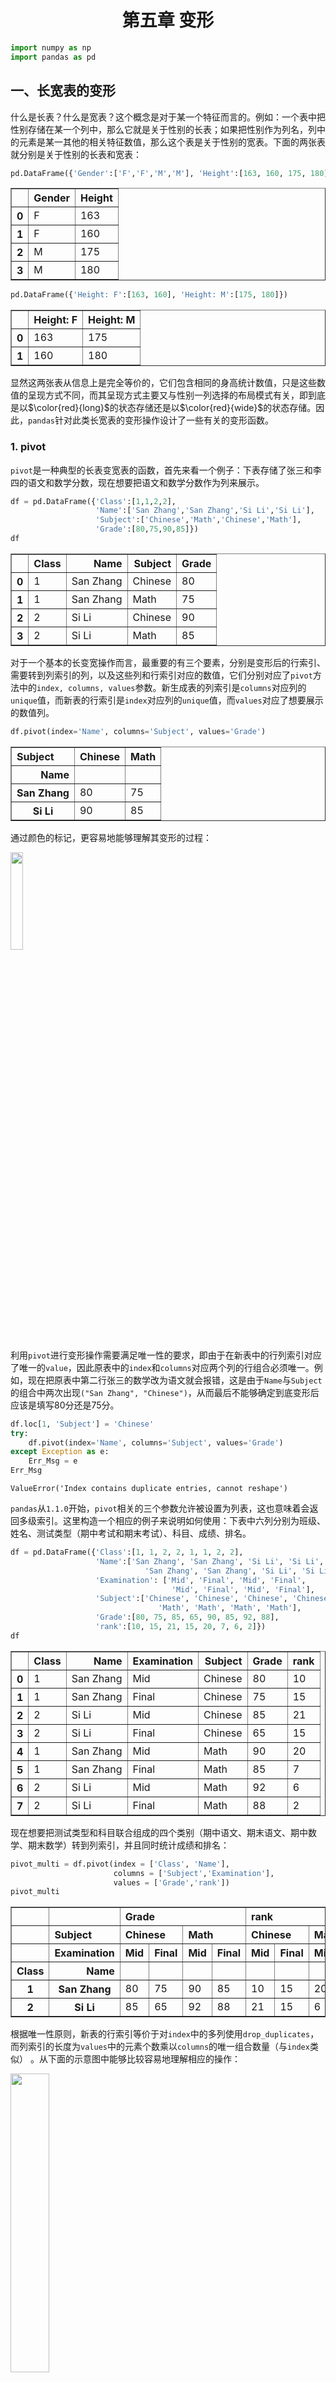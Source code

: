 <center><h1>第五章 变形</h1></center>


```python
import numpy as np
import pandas as pd
```

## 一、长宽表的变形

什么是长表？什么是宽表？这个概念是对于某一个特征而言的。例如：一个表中把性别存储在某一个列中，那么它就是关于性别的长表；如果把性别作为列名，列中的元素是某一其他的相关特征数值，那么这个表是关于性别的宽表。下面的两张表就分别是关于性别的长表和宽表：


```python
pd.DataFrame({'Gender':['F','F','M','M'], 'Height':[163, 160, 175, 180]})
```




<div>
<style scoped>
    .dataframe tbody tr th:only-of-type {
        vertical-align: middle;
    }

    .dataframe tbody tr th {
        vertical-align: top;
    }

    .dataframe thead th {
        text-align: right;
    }
</style>
<table border="1" class="dataframe">
  <thead>
    <tr style="text-align: right;">
      <th></th>
      <th>Gender</th>
      <th>Height</th>
    </tr>
  </thead>
  <tbody>
    <tr>
      <th>0</th>
      <td>F</td>
      <td>163</td>
    </tr>
    <tr>
      <th>1</th>
      <td>F</td>
      <td>160</td>
    </tr>
    <tr>
      <th>2</th>
      <td>M</td>
      <td>175</td>
    </tr>
    <tr>
      <th>3</th>
      <td>M</td>
      <td>180</td>
    </tr>
  </tbody>
</table>
</div>




```python
pd.DataFrame({'Height: F':[163, 160], 'Height: M':[175, 180]})
```




<div>
<style scoped>
    .dataframe tbody tr th:only-of-type {
        vertical-align: middle;
    }

    .dataframe tbody tr th {
        vertical-align: top;
    }

    .dataframe thead th {
        text-align: right;
    }
</style>
<table border="1" class="dataframe">
  <thead>
    <tr style="text-align: right;">
      <th></th>
      <th>Height: F</th>
      <th>Height: M</th>
    </tr>
  </thead>
  <tbody>
    <tr>
      <th>0</th>
      <td>163</td>
      <td>175</td>
    </tr>
    <tr>
      <th>1</th>
      <td>160</td>
      <td>180</td>
    </tr>
  </tbody>
</table>
</div>



显然这两张表从信息上是完全等价的，它们包含相同的身高统计数值，只是这些数值的呈现方式不同，而其呈现方式主要又与性别一列选择的布局模式有关，即到底是以$\color{red}{long}$的状态存储还是以$\color{red}{wide}$的状态存储。因此，`pandas`针对此类长宽表的变形操作设计了一些有关的变形函数。

### 1. pivot

`pivot`是一种典型的长表变宽表的函数，首先来看一个例子：下表存储了张三和李四的语文和数学分数，现在想要把语文和数学分数作为列来展示。


```python
df = pd.DataFrame({'Class':[1,1,2,2],
                   'Name':['San Zhang','San Zhang','Si Li','Si Li'],
                   'Subject':['Chinese','Math','Chinese','Math'],
                   'Grade':[80,75,90,85]})
df
```




<div>
<style scoped>
    .dataframe tbody tr th:only-of-type {
        vertical-align: middle;
    }

    .dataframe tbody tr th {
        vertical-align: top;
    }

    .dataframe thead th {
        text-align: right;
    }
</style>
<table border="1" class="dataframe">
  <thead>
    <tr style="text-align: right;">
      <th></th>
      <th>Class</th>
      <th>Name</th>
      <th>Subject</th>
      <th>Grade</th>
    </tr>
  </thead>
  <tbody>
    <tr>
      <th>0</th>
      <td>1</td>
      <td>San Zhang</td>
      <td>Chinese</td>
      <td>80</td>
    </tr>
    <tr>
      <th>1</th>
      <td>1</td>
      <td>San Zhang</td>
      <td>Math</td>
      <td>75</td>
    </tr>
    <tr>
      <th>2</th>
      <td>2</td>
      <td>Si Li</td>
      <td>Chinese</td>
      <td>90</td>
    </tr>
    <tr>
      <th>3</th>
      <td>2</td>
      <td>Si Li</td>
      <td>Math</td>
      <td>85</td>
    </tr>
  </tbody>
</table>
</div>



对于一个基本的长变宽操作而言，最重要的有三个要素，分别是变形后的行索引、需要转到列索引的列，以及这些列和行索引对应的数值，它们分别对应了`pivot`方法中的`index, columns, values`参数。新生成表的列索引是`columns`对应列的`unique`值，而新表的行索引是`index`对应列的`unique`值，而`values`对应了想要展示的数值列。


```python
df.pivot(index='Name', columns='Subject', values='Grade')
```




<div>
<style scoped>
    .dataframe tbody tr th:only-of-type {
        vertical-align: middle;
    }

    .dataframe tbody tr th {
        vertical-align: top;
    }

    .dataframe thead th {
        text-align: right;
    }
</style>
<table border="1" class="dataframe">
  <thead>
    <tr style="text-align: right;">
      <th>Subject</th>
      <th>Chinese</th>
      <th>Math</th>
    </tr>
    <tr>
      <th>Name</th>
      <th></th>
      <th></th>
    </tr>
  </thead>
  <tbody>
    <tr>
      <th>San Zhang</th>
      <td>80</td>
      <td>75</td>
    </tr>
    <tr>
      <th>Si Li</th>
      <td>90</td>
      <td>85</td>
    </tr>
  </tbody>
</table>
</div>



通过颜色的标记，更容易地能够理解其变形的过程：

<img src="../source/_static/ch5_pivot.png" width="20%">

利用`pivot`进行变形操作需要满足唯一性的要求，即由于在新表中的行列索引对应了唯一的`value`，因此原表中的`index`和`columns`对应两个列的行组合必须唯一。例如，现在把原表中第二行张三的数学改为语文就会报错，这是由于`Name`与`Subject`的组合中两次出现`("San Zhang", "Chinese")`，从而最后不能够确定到底变形后应该是填写80分还是75分。


```python
df.loc[1, 'Subject'] = 'Chinese'
try:
    df.pivot(index='Name', columns='Subject', values='Grade')
except Exception as e:
    Err_Msg = e
Err_Msg
```




    ValueError('Index contains duplicate entries, cannot reshape')



`pandas`从`1.1.0`开始，`pivot`相关的三个参数允许被设置为列表，这也意味着会返回多级索引。这里构造一个相应的例子来说明如何使用：下表中六列分别为班级、姓名、测试类型（期中考试和期末考试）、科目、成绩、排名。


```python
df = pd.DataFrame({'Class':[1, 1, 2, 2, 1, 1, 2, 2],
                   'Name':['San Zhang', 'San Zhang', 'Si Li', 'Si Li',
                              'San Zhang', 'San Zhang', 'Si Li', 'Si Li'],
                   'Examination': ['Mid', 'Final', 'Mid', 'Final',
                                    'Mid', 'Final', 'Mid', 'Final'],
                   'Subject':['Chinese', 'Chinese', 'Chinese', 'Chinese',
                                 'Math', 'Math', 'Math', 'Math'],
                   'Grade':[80, 75, 85, 65, 90, 85, 92, 88],
                   'rank':[10, 15, 21, 15, 20, 7, 6, 2]})
df
```




<div>
<style scoped>
    .dataframe tbody tr th:only-of-type {
        vertical-align: middle;
    }

    .dataframe tbody tr th {
        vertical-align: top;
    }

    .dataframe thead th {
        text-align: right;
    }
</style>
<table border="1" class="dataframe">
  <thead>
    <tr style="text-align: right;">
      <th></th>
      <th>Class</th>
      <th>Name</th>
      <th>Examination</th>
      <th>Subject</th>
      <th>Grade</th>
      <th>rank</th>
    </tr>
  </thead>
  <tbody>
    <tr>
      <th>0</th>
      <td>1</td>
      <td>San Zhang</td>
      <td>Mid</td>
      <td>Chinese</td>
      <td>80</td>
      <td>10</td>
    </tr>
    <tr>
      <th>1</th>
      <td>1</td>
      <td>San Zhang</td>
      <td>Final</td>
      <td>Chinese</td>
      <td>75</td>
      <td>15</td>
    </tr>
    <tr>
      <th>2</th>
      <td>2</td>
      <td>Si Li</td>
      <td>Mid</td>
      <td>Chinese</td>
      <td>85</td>
      <td>21</td>
    </tr>
    <tr>
      <th>3</th>
      <td>2</td>
      <td>Si Li</td>
      <td>Final</td>
      <td>Chinese</td>
      <td>65</td>
      <td>15</td>
    </tr>
    <tr>
      <th>4</th>
      <td>1</td>
      <td>San Zhang</td>
      <td>Mid</td>
      <td>Math</td>
      <td>90</td>
      <td>20</td>
    </tr>
    <tr>
      <th>5</th>
      <td>1</td>
      <td>San Zhang</td>
      <td>Final</td>
      <td>Math</td>
      <td>85</td>
      <td>7</td>
    </tr>
    <tr>
      <th>6</th>
      <td>2</td>
      <td>Si Li</td>
      <td>Mid</td>
      <td>Math</td>
      <td>92</td>
      <td>6</td>
    </tr>
    <tr>
      <th>7</th>
      <td>2</td>
      <td>Si Li</td>
      <td>Final</td>
      <td>Math</td>
      <td>88</td>
      <td>2</td>
    </tr>
  </tbody>
</table>
</div>



现在想要把测试类型和科目联合组成的四个类别（期中语文、期末语文、期中数学、期末数学）转到列索引，并且同时统计成绩和排名：


```python
pivot_multi = df.pivot(index = ['Class', 'Name'],
                       columns = ['Subject','Examination'],
                       values = ['Grade','rank'])
pivot_multi
```




<div>
<style scoped>
    .dataframe tbody tr th:only-of-type {
        vertical-align: middle;
    }

    .dataframe tbody tr th {
        vertical-align: top;
    }

    .dataframe thead tr th {
        text-align: left;
    }

    .dataframe thead tr:last-of-type th {
        text-align: right;
    }
</style>
<table border="1" class="dataframe">
  <thead>
    <tr>
      <th></th>
      <th></th>
      <th colspan="4" halign="left">Grade</th>
      <th colspan="4" halign="left">rank</th>
    </tr>
    <tr>
      <th></th>
      <th>Subject</th>
      <th colspan="2" halign="left">Chinese</th>
      <th colspan="2" halign="left">Math</th>
      <th colspan="2" halign="left">Chinese</th>
      <th colspan="2" halign="left">Math</th>
    </tr>
    <tr>
      <th></th>
      <th>Examination</th>
      <th>Mid</th>
      <th>Final</th>
      <th>Mid</th>
      <th>Final</th>
      <th>Mid</th>
      <th>Final</th>
      <th>Mid</th>
      <th>Final</th>
    </tr>
    <tr>
      <th>Class</th>
      <th>Name</th>
      <th></th>
      <th></th>
      <th></th>
      <th></th>
      <th></th>
      <th></th>
      <th></th>
      <th></th>
    </tr>
  </thead>
  <tbody>
    <tr>
      <th>1</th>
      <th>San Zhang</th>
      <td>80</td>
      <td>75</td>
      <td>90</td>
      <td>85</td>
      <td>10</td>
      <td>15</td>
      <td>20</td>
      <td>7</td>
    </tr>
    <tr>
      <th>2</th>
      <th>Si Li</th>
      <td>85</td>
      <td>65</td>
      <td>92</td>
      <td>88</td>
      <td>21</td>
      <td>15</td>
      <td>6</td>
      <td>2</td>
    </tr>
  </tbody>
</table>
</div>



根据唯一性原则，新表的行索引等价于对`index`中的多列使用`drop_duplicates`，而列索引的长度为`values`中的元素个数乘以`columns`的唯一组合数量（与`index`类似） 。从下面的示意图中能够比较容易地理解相应的操作：

<img src="../source/_static/ch5_mulpivot.png" width="35%">

### 2. pivot_table

`pivot`的使用依赖于唯一性条件，那如果不满足唯一性条件，那么必须通过聚合操作使得相同行列组合对应的多个值变为一个值。例如，张三和李四都参加了两次语文考试和数学考试，按照学院规定，最后的成绩是两次考试分数的平均值，此时就无法通过`pivot`函数来完成。


```python
df = pd.DataFrame({'Name':['San Zhang', 'San Zhang', 
                              'San Zhang', 'San Zhang',
                              'Si Li', 'Si Li', 'Si Li', 'Si Li'],
                   'Subject':['Chinese', 'Chinese', 'Math', 'Math',
                                 'Chinese', 'Chinese', 'Math', 'Math'],
                   'Grade':[80, 90, 100, 90, 70, 80, 85, 95]})
df
```




<div>
<style scoped>
    .dataframe tbody tr th:only-of-type {
        vertical-align: middle;
    }

    .dataframe tbody tr th {
        vertical-align: top;
    }

    .dataframe thead th {
        text-align: right;
    }
</style>
<table border="1" class="dataframe">
  <thead>
    <tr style="text-align: right;">
      <th></th>
      <th>Name</th>
      <th>Subject</th>
      <th>Grade</th>
    </tr>
  </thead>
  <tbody>
    <tr>
      <th>0</th>
      <td>San Zhang</td>
      <td>Chinese</td>
      <td>80</td>
    </tr>
    <tr>
      <th>1</th>
      <td>San Zhang</td>
      <td>Chinese</td>
      <td>90</td>
    </tr>
    <tr>
      <th>2</th>
      <td>San Zhang</td>
      <td>Math</td>
      <td>100</td>
    </tr>
    <tr>
      <th>3</th>
      <td>San Zhang</td>
      <td>Math</td>
      <td>90</td>
    </tr>
    <tr>
      <th>4</th>
      <td>Si Li</td>
      <td>Chinese</td>
      <td>70</td>
    </tr>
    <tr>
      <th>5</th>
      <td>Si Li</td>
      <td>Chinese</td>
      <td>80</td>
    </tr>
    <tr>
      <th>6</th>
      <td>Si Li</td>
      <td>Math</td>
      <td>85</td>
    </tr>
    <tr>
      <th>7</th>
      <td>Si Li</td>
      <td>Math</td>
      <td>95</td>
    </tr>
  </tbody>
</table>
</div>



`pandas`中提供了`pivot_table`来实现，其中的`aggfunc`参数就是使用的聚合函数。上述场景可以如下写出：


```python
df.pivot_table(index = 'Name',
               columns = 'Subject',
               values = 'Grade',
               aggfunc = 'mean')
```




<div>
<style scoped>
    .dataframe tbody tr th:only-of-type {
        vertical-align: middle;
    }

    .dataframe tbody tr th {
        vertical-align: top;
    }

    .dataframe thead th {
        text-align: right;
    }
</style>
<table border="1" class="dataframe">
  <thead>
    <tr style="text-align: right;">
      <th>Subject</th>
      <th>Chinese</th>
      <th>Math</th>
    </tr>
    <tr>
      <th>Name</th>
      <th></th>
      <th></th>
    </tr>
  </thead>
  <tbody>
    <tr>
      <th>San Zhang</th>
      <td>85</td>
      <td>95</td>
    </tr>
    <tr>
      <th>Si Li</th>
      <td>75</td>
      <td>90</td>
    </tr>
  </tbody>
</table>
</div>



这里传入`aggfunc`包含了上一章中介绍的所有合法聚合字符串，此外还可以传入以序列为输入标量为输出的聚合函数来实现自定义操作，上述功能可以等价写出：


```python
df.pivot_table(index = 'Name',
               columns = 'Subject',
               values = 'Grade',
               aggfunc = lambda x:x.mean())
```




<div>
<style scoped>
    .dataframe tbody tr th:only-of-type {
        vertical-align: middle;
    }

    .dataframe tbody tr th {
        vertical-align: top;
    }

    .dataframe thead th {
        text-align: right;
    }
</style>
<table border="1" class="dataframe">
  <thead>
    <tr style="text-align: right;">
      <th>Subject</th>
      <th>Chinese</th>
      <th>Math</th>
    </tr>
    <tr>
      <th>Name</th>
      <th></th>
      <th></th>
    </tr>
  </thead>
  <tbody>
    <tr>
      <th>San Zhang</th>
      <td>85</td>
      <td>95</td>
    </tr>
    <tr>
      <th>Si Li</th>
      <td>75</td>
      <td>90</td>
    </tr>
  </tbody>
</table>
</div>



此外，`pivot_table`具有边际汇总的功能，可以通过设置`margins=True`来实现，其中边际的聚合方式与`aggfunc`中给出的聚合方法一致。下面就分别统计了语文均分和数学均分、张三均分和李四均分，以及总体所有分数的均分：


```python
df.pivot_table(index = 'Name',
               columns = 'Subject',
               values = 'Grade',
               aggfunc='mean',
               margins=True)
```




<div>
<style scoped>
    .dataframe tbody tr th:only-of-type {
        vertical-align: middle;
    }

    .dataframe tbody tr th {
        vertical-align: top;
    }

    .dataframe thead th {
        text-align: right;
    }
</style>
<table border="1" class="dataframe">
  <thead>
    <tr style="text-align: right;">
      <th>Subject</th>
      <th>Chinese</th>
      <th>Math</th>
      <th>All</th>
    </tr>
    <tr>
      <th>Name</th>
      <th></th>
      <th></th>
      <th></th>
    </tr>
  </thead>
  <tbody>
    <tr>
      <th>San Zhang</th>
      <td>85</td>
      <td>95.0</td>
      <td>90.00</td>
    </tr>
    <tr>
      <th>Si Li</th>
      <td>75</td>
      <td>90.0</td>
      <td>82.50</td>
    </tr>
    <tr>
      <th>All</th>
      <td>80</td>
      <td>92.5</td>
      <td>86.25</td>
    </tr>
  </tbody>
</table>
</div>



#### 【练一练】
在上面的边际汇总例子中，行或列的汇总为新表中行元素或者列元素的平均值，而总体的汇总为新表中四个元素的平均值。这种关系一定成立吗？若不成立，请给出一个例子来说明。
#### 【END】
### 3. melt

长宽表只是数据呈现方式的差异，但其包含的信息量是等价的，前面提到了利用`pivot`把长表转为宽表，那么就可以通过相应的逆操作把宽表转为长表，`melt`函数就起到了这样的作用。在下面的例子中，`Subject`以列索引的形式存储，现在想要将其压缩到一个列中。


```python
df = pd.DataFrame({'Class':[1,2],
                   'Name':['San Zhang', 'Si Li'],
                   'Chinese':[80, 90],
                   'Math':[80, 75]})
df
```




<div>
<style scoped>
    .dataframe tbody tr th:only-of-type {
        vertical-align: middle;
    }

    .dataframe tbody tr th {
        vertical-align: top;
    }

    .dataframe thead th {
        text-align: right;
    }
</style>
<table border="1" class="dataframe">
  <thead>
    <tr style="text-align: right;">
      <th></th>
      <th>Class</th>
      <th>Name</th>
      <th>Chinese</th>
      <th>Math</th>
    </tr>
  </thead>
  <tbody>
    <tr>
      <th>0</th>
      <td>1</td>
      <td>San Zhang</td>
      <td>80</td>
      <td>80</td>
    </tr>
    <tr>
      <th>1</th>
      <td>2</td>
      <td>Si Li</td>
      <td>90</td>
      <td>75</td>
    </tr>
  </tbody>
</table>
</div>




```python
df_melted = df.melt(id_vars = ['Class', 'Name'],
                    value_vars = ['Chinese', 'Math'],
                    var_name = 'Subject',
                    value_name = 'Grade')
df_melted
```




<div>
<style scoped>
    .dataframe tbody tr th:only-of-type {
        vertical-align: middle;
    }

    .dataframe tbody tr th {
        vertical-align: top;
    }

    .dataframe thead th {
        text-align: right;
    }
</style>
<table border="1" class="dataframe">
  <thead>
    <tr style="text-align: right;">
      <th></th>
      <th>Class</th>
      <th>Name</th>
      <th>Subject</th>
      <th>Grade</th>
    </tr>
  </thead>
  <tbody>
    <tr>
      <th>0</th>
      <td>1</td>
      <td>San Zhang</td>
      <td>Chinese</td>
      <td>80</td>
    </tr>
    <tr>
      <th>1</th>
      <td>2</td>
      <td>Si Li</td>
      <td>Chinese</td>
      <td>90</td>
    </tr>
    <tr>
      <th>2</th>
      <td>1</td>
      <td>San Zhang</td>
      <td>Math</td>
      <td>80</td>
    </tr>
    <tr>
      <th>3</th>
      <td>2</td>
      <td>Si Li</td>
      <td>Math</td>
      <td>75</td>
    </tr>
  </tbody>
</table>
</div>



`melt`的主要参数和压缩的过程如下图所示：

<img src="../source/_static/ch5_melt.png" width="35%">

前面提到了`melt`和`pivot`是一组互逆过程，那么就一定可以通过`pivot`操作把`df_melted`转回`df`的形式：


```python
df_unmelted = df_melted.pivot(index = ['Class', 'Name'],
                              columns='Subject',
                              values='Grade')
df_unmelted # 下面需要恢复索引，并且重命名列索引名称
```




<div>
<style scoped>
    .dataframe tbody tr th:only-of-type {
        vertical-align: middle;
    }

    .dataframe tbody tr th {
        vertical-align: top;
    }

    .dataframe thead th {
        text-align: right;
    }
</style>
<table border="1" class="dataframe">
  <thead>
    <tr style="text-align: right;">
      <th></th>
      <th>Subject</th>
      <th>Chinese</th>
      <th>Math</th>
    </tr>
    <tr>
      <th>Class</th>
      <th>Name</th>
      <th></th>
      <th></th>
    </tr>
  </thead>
  <tbody>
    <tr>
      <th>1</th>
      <th>San Zhang</th>
      <td>80</td>
      <td>80</td>
    </tr>
    <tr>
      <th>2</th>
      <th>Si Li</th>
      <td>90</td>
      <td>75</td>
    </tr>
  </tbody>
</table>
</div>




```python
df_unmelted = df_unmelted.reset_index().rename_axis(columns={'Subject':''})
df_unmelted.equals(df)
```




    True



### 4. wide_to_long

`melt`方法中，在列索引中被压缩的一组值对应的列元素只能代表同一层次的含义，即`values_name`。现在如果列中包含了交叉类别，比如期中期末的类别和语文数学的类别，那么想要把`values_name`对应的`Grade`扩充为两列分别对应语文分数和数学分数，只把期中期末的信息压缩，这种需求下就要使用`wide_to_long`函数来完成。


```python
df = pd.DataFrame({'Class':[1,2],'Name':['San Zhang', 'Si Li'],
                   'Chinese_Mid':[80, 75], 'Math_Mid':[90, 85],
                   'Chinese_Final':[80, 75], 'Math_Final':[90, 85]})
df
```




<div>
<style scoped>
    .dataframe tbody tr th:only-of-type {
        vertical-align: middle;
    }

    .dataframe tbody tr th {
        vertical-align: top;
    }

    .dataframe thead th {
        text-align: right;
    }
</style>
<table border="1" class="dataframe">
  <thead>
    <tr style="text-align: right;">
      <th></th>
      <th>Class</th>
      <th>Name</th>
      <th>Chinese_Mid</th>
      <th>Math_Mid</th>
      <th>Chinese_Final</th>
      <th>Math_Final</th>
    </tr>
  </thead>
  <tbody>
    <tr>
      <th>0</th>
      <td>1</td>
      <td>San Zhang</td>
      <td>80</td>
      <td>90</td>
      <td>80</td>
      <td>90</td>
    </tr>
    <tr>
      <th>1</th>
      <td>2</td>
      <td>Si Li</td>
      <td>75</td>
      <td>85</td>
      <td>75</td>
      <td>85</td>
    </tr>
  </tbody>
</table>
</div>




```python
pd.wide_to_long(df,
                stubnames=['Chinese', 'Math'],
                i = ['Class', 'Name'],
                j='Examination',
                sep='_',
                suffix='.+')
```




<div>
<style scoped>
    .dataframe tbody tr th:only-of-type {
        vertical-align: middle;
    }

    .dataframe tbody tr th {
        vertical-align: top;
    }

    .dataframe thead th {
        text-align: right;
    }
</style>
<table border="1" class="dataframe">
  <thead>
    <tr style="text-align: right;">
      <th></th>
      <th></th>
      <th></th>
      <th>Chinese</th>
      <th>Math</th>
    </tr>
    <tr>
      <th>Class</th>
      <th>Name</th>
      <th>Examination</th>
      <th></th>
      <th></th>
    </tr>
  </thead>
  <tbody>
    <tr>
      <th rowspan="2" valign="top">1</th>
      <th rowspan="2" valign="top">San Zhang</th>
      <th>Mid</th>
      <td>80</td>
      <td>90</td>
    </tr>
    <tr>
      <th>Final</th>
      <td>80</td>
      <td>90</td>
    </tr>
    <tr>
      <th rowspan="2" valign="top">2</th>
      <th rowspan="2" valign="top">Si Li</th>
      <th>Mid</th>
      <td>75</td>
      <td>85</td>
    </tr>
    <tr>
      <th>Final</th>
      <td>75</td>
      <td>85</td>
    </tr>
  </tbody>
</table>
</div>



具体的变换过程由下图进行展示，属相同概念的元素使用了一致的颜色标出：

<img src="../source/_static/ch5_wtl.png" width="35%">

下面给出一个比较复杂的案例，把之前在`pivot`一节中多列操作的结果（产生了多级索引），利用`wide_to_long`函数，将其转为原来的形态。其中，使用了第八章的`str.split`函数，目前暂时只需将其理解为对序列按照某个分隔符进行拆分即可。


```python
res = pivot_multi.copy()
res.columns = res.columns.map(lambda x:'_'.join(x))
res = res.reset_index()
res = pd.wide_to_long(res, stubnames=['Grade', 'rank'],
                           i = ['Class', 'Name'],
                           j = 'Subject_Examination',
                           sep = '_',
                           suffix = '.+')
res
```




<div>
<style scoped>
    .dataframe tbody tr th:only-of-type {
        vertical-align: middle;
    }

    .dataframe tbody tr th {
        vertical-align: top;
    }

    .dataframe thead th {
        text-align: right;
    }
</style>
<table border="1" class="dataframe">
  <thead>
    <tr style="text-align: right;">
      <th></th>
      <th></th>
      <th></th>
      <th>Grade</th>
      <th>rank</th>
    </tr>
    <tr>
      <th>Class</th>
      <th>Name</th>
      <th>Subject_Examination</th>
      <th></th>
      <th></th>
    </tr>
  </thead>
  <tbody>
    <tr>
      <th rowspan="4" valign="top">1</th>
      <th rowspan="4" valign="top">San Zhang</th>
      <th>Chinese_Mid</th>
      <td>80</td>
      <td>10</td>
    </tr>
    <tr>
      <th>Chinese_Final</th>
      <td>75</td>
      <td>15</td>
    </tr>
    <tr>
      <th>Math_Mid</th>
      <td>90</td>
      <td>20</td>
    </tr>
    <tr>
      <th>Math_Final</th>
      <td>85</td>
      <td>7</td>
    </tr>
    <tr>
      <th rowspan="4" valign="top">2</th>
      <th rowspan="4" valign="top">Si Li</th>
      <th>Chinese_Mid</th>
      <td>85</td>
      <td>21</td>
    </tr>
    <tr>
      <th>Chinese_Final</th>
      <td>65</td>
      <td>15</td>
    </tr>
    <tr>
      <th>Math_Mid</th>
      <td>92</td>
      <td>6</td>
    </tr>
    <tr>
      <th>Math_Final</th>
      <td>88</td>
      <td>2</td>
    </tr>
  </tbody>
</table>
</div>




```python
res = res.reset_index()
res[['Subject', 'Examination']] = res['Subject_Examination'].str.split('_', expand=True)
res = res[['Class', 'Name', 'Examination', 'Subject', 'Grade', 'rank']].sort_values('Subject')
res = res.reset_index(drop=True)
res
```




<div>
<style scoped>
    .dataframe tbody tr th:only-of-type {
        vertical-align: middle;
    }

    .dataframe tbody tr th {
        vertical-align: top;
    }

    .dataframe thead th {
        text-align: right;
    }
</style>
<table border="1" class="dataframe">
  <thead>
    <tr style="text-align: right;">
      <th></th>
      <th>Class</th>
      <th>Name</th>
      <th>Examination</th>
      <th>Subject</th>
      <th>Grade</th>
      <th>rank</th>
    </tr>
  </thead>
  <tbody>
    <tr>
      <th>0</th>
      <td>1</td>
      <td>San Zhang</td>
      <td>Mid</td>
      <td>Chinese</td>
      <td>80</td>
      <td>10</td>
    </tr>
    <tr>
      <th>1</th>
      <td>1</td>
      <td>San Zhang</td>
      <td>Final</td>
      <td>Chinese</td>
      <td>75</td>
      <td>15</td>
    </tr>
    <tr>
      <th>2</th>
      <td>2</td>
      <td>Si Li</td>
      <td>Mid</td>
      <td>Chinese</td>
      <td>85</td>
      <td>21</td>
    </tr>
    <tr>
      <th>3</th>
      <td>2</td>
      <td>Si Li</td>
      <td>Final</td>
      <td>Chinese</td>
      <td>65</td>
      <td>15</td>
    </tr>
    <tr>
      <th>4</th>
      <td>1</td>
      <td>San Zhang</td>
      <td>Mid</td>
      <td>Math</td>
      <td>90</td>
      <td>20</td>
    </tr>
    <tr>
      <th>5</th>
      <td>1</td>
      <td>San Zhang</td>
      <td>Final</td>
      <td>Math</td>
      <td>85</td>
      <td>7</td>
    </tr>
    <tr>
      <th>6</th>
      <td>2</td>
      <td>Si Li</td>
      <td>Mid</td>
      <td>Math</td>
      <td>92</td>
      <td>6</td>
    </tr>
    <tr>
      <th>7</th>
      <td>2</td>
      <td>Si Li</td>
      <td>Final</td>
      <td>Math</td>
      <td>88</td>
      <td>2</td>
    </tr>
  </tbody>
</table>
</div>



## 二、索引的变形

### 1. stack与unstack

在第二章中提到了利用`swaplevel`或者`reorder_levels`进行索引内部的层交换，下面就要讨论$\color{red}{行列索引之间}$的交换，由于这种交换带来了`DataFrame`维度上的变化，因此属于变形操作。在第一节中提到的4种变形函数与其不同之处在于，它们都属于某一列或几列$\color{red}{元素}$和$\color{red}{列索引}$之间的转换，而不是索引之间的转换。

`unstack`函数的作用是把行索引转为列索引，例如下面这个简单的例子：


```python
df = pd.DataFrame(np.ones((4,2)),
                  index = pd.Index([('A', 'cat', 'big'),
                                    ('A', 'dog', 'small'),
                                    ('B', 'cat', 'big'),
                                    ('B', 'dog', 'small')]),
                  columns=['col_1', 'col_2'])
df
```




<div>
<style scoped>
    .dataframe tbody tr th:only-of-type {
        vertical-align: middle;
    }

    .dataframe tbody tr th {
        vertical-align: top;
    }

    .dataframe thead th {
        text-align: right;
    }
</style>
<table border="1" class="dataframe">
  <thead>
    <tr style="text-align: right;">
      <th></th>
      <th></th>
      <th></th>
      <th>col_1</th>
      <th>col_2</th>
    </tr>
  </thead>
  <tbody>
    <tr>
      <th rowspan="2" valign="top">A</th>
      <th>cat</th>
      <th>big</th>
      <td>1.0</td>
      <td>1.0</td>
    </tr>
    <tr>
      <th>dog</th>
      <th>small</th>
      <td>1.0</td>
      <td>1.0</td>
    </tr>
    <tr>
      <th rowspan="2" valign="top">B</th>
      <th>cat</th>
      <th>big</th>
      <td>1.0</td>
      <td>1.0</td>
    </tr>
    <tr>
      <th>dog</th>
      <th>small</th>
      <td>1.0</td>
      <td>1.0</td>
    </tr>
  </tbody>
</table>
</div>




```python
df.unstack()
```




<div>
<style scoped>
    .dataframe tbody tr th:only-of-type {
        vertical-align: middle;
    }

    .dataframe tbody tr th {
        vertical-align: top;
    }

    .dataframe thead tr th {
        text-align: left;
    }
</style>
<table border="1" class="dataframe">
  <thead>
    <tr>
      <th></th>
      <th></th>
      <th colspan="2" halign="left">col_1</th>
      <th colspan="2" halign="left">col_2</th>
    </tr>
    <tr>
      <th></th>
      <th></th>
      <th>big</th>
      <th>small</th>
      <th>big</th>
      <th>small</th>
    </tr>
  </thead>
  <tbody>
    <tr>
      <th rowspan="2" valign="top">A</th>
      <th>cat</th>
      <td>1.0</td>
      <td>NaN</td>
      <td>1.0</td>
      <td>NaN</td>
    </tr>
    <tr>
      <th>dog</th>
      <td>NaN</td>
      <td>1.0</td>
      <td>NaN</td>
      <td>1.0</td>
    </tr>
    <tr>
      <th rowspan="2" valign="top">B</th>
      <th>cat</th>
      <td>1.0</td>
      <td>NaN</td>
      <td>1.0</td>
      <td>NaN</td>
    </tr>
    <tr>
      <th>dog</th>
      <td>NaN</td>
      <td>1.0</td>
      <td>NaN</td>
      <td>1.0</td>
    </tr>
  </tbody>
</table>
</div>



`unstack`的主要参数是移动的层号，默认转化最内层，移动到列索引的最内层，同时支持同时转化多个层：


```python
df.unstack(2)
```




<div>
<style scoped>
    .dataframe tbody tr th:only-of-type {
        vertical-align: middle;
    }

    .dataframe tbody tr th {
        vertical-align: top;
    }

    .dataframe thead tr th {
        text-align: left;
    }
</style>
<table border="1" class="dataframe">
  <thead>
    <tr>
      <th></th>
      <th></th>
      <th colspan="2" halign="left">col_1</th>
      <th colspan="2" halign="left">col_2</th>
    </tr>
    <tr>
      <th></th>
      <th></th>
      <th>big</th>
      <th>small</th>
      <th>big</th>
      <th>small</th>
    </tr>
  </thead>
  <tbody>
    <tr>
      <th rowspan="2" valign="top">A</th>
      <th>cat</th>
      <td>1.0</td>
      <td>NaN</td>
      <td>1.0</td>
      <td>NaN</td>
    </tr>
    <tr>
      <th>dog</th>
      <td>NaN</td>
      <td>1.0</td>
      <td>NaN</td>
      <td>1.0</td>
    </tr>
    <tr>
      <th rowspan="2" valign="top">B</th>
      <th>cat</th>
      <td>1.0</td>
      <td>NaN</td>
      <td>1.0</td>
      <td>NaN</td>
    </tr>
    <tr>
      <th>dog</th>
      <td>NaN</td>
      <td>1.0</td>
      <td>NaN</td>
      <td>1.0</td>
    </tr>
  </tbody>
</table>
</div>




```python
df.unstack([0,2])
```




<div>
<style scoped>
    .dataframe tbody tr th:only-of-type {
        vertical-align: middle;
    }

    .dataframe tbody tr th {
        vertical-align: top;
    }

    .dataframe thead tr th {
        text-align: left;
    }
</style>
<table border="1" class="dataframe">
  <thead>
    <tr>
      <th></th>
      <th colspan="4" halign="left">col_1</th>
      <th colspan="4" halign="left">col_2</th>
    </tr>
    <tr>
      <th></th>
      <th colspan="2" halign="left">A</th>
      <th colspan="2" halign="left">B</th>
      <th colspan="2" halign="left">A</th>
      <th colspan="2" halign="left">B</th>
    </tr>
    <tr>
      <th></th>
      <th>big</th>
      <th>small</th>
      <th>big</th>
      <th>small</th>
      <th>big</th>
      <th>small</th>
      <th>big</th>
      <th>small</th>
    </tr>
  </thead>
  <tbody>
    <tr>
      <th>cat</th>
      <td>1.0</td>
      <td>NaN</td>
      <td>1.0</td>
      <td>NaN</td>
      <td>1.0</td>
      <td>NaN</td>
      <td>1.0</td>
      <td>NaN</td>
    </tr>
    <tr>
      <th>dog</th>
      <td>NaN</td>
      <td>1.0</td>
      <td>NaN</td>
      <td>1.0</td>
      <td>NaN</td>
      <td>1.0</td>
      <td>NaN</td>
      <td>1.0</td>
    </tr>
  </tbody>
</table>
</div>



类似于`pivot`中的唯一性要求，在`unstack`中必须保证$\color{red}{被转为列索引的行索引层}$和$\color{red}{被保留的行索引层}$构成的组合是唯一的，例如把前两个列索引改成相同的破坏唯一性，那么就会报错：


```python
my_index = df.index.to_list()
my_index[1] = my_index[0]
df.index = pd.Index(my_index)
df
```




<div>
<style scoped>
    .dataframe tbody tr th:only-of-type {
        vertical-align: middle;
    }

    .dataframe tbody tr th {
        vertical-align: top;
    }

    .dataframe thead th {
        text-align: right;
    }
</style>
<table border="1" class="dataframe">
  <thead>
    <tr style="text-align: right;">
      <th></th>
      <th></th>
      <th></th>
      <th>col_1</th>
      <th>col_2</th>
    </tr>
  </thead>
  <tbody>
    <tr>
      <th rowspan="2" valign="top">A</th>
      <th rowspan="2" valign="top">cat</th>
      <th>big</th>
      <td>1.0</td>
      <td>1.0</td>
    </tr>
    <tr>
      <th>big</th>
      <td>1.0</td>
      <td>1.0</td>
    </tr>
    <tr>
      <th rowspan="2" valign="top">B</th>
      <th>cat</th>
      <th>big</th>
      <td>1.0</td>
      <td>1.0</td>
    </tr>
    <tr>
      <th>dog</th>
      <th>small</th>
      <td>1.0</td>
      <td>1.0</td>
    </tr>
  </tbody>
</table>
</div>




```python
try:
    df.unstack()
except Exception as e:
    Err_Msg = e
Err_Msg
```




    ValueError('Index contains duplicate entries, cannot reshape')



与`unstack`相反，`stack`的作用就是把列索引的层压入行索引，其用法完全类似。


```python
df = pd.DataFrame(np.ones((4,2)),
                  index = pd.Index([('A', 'cat', 'big'),
                                    ('A', 'dog', 'small'),
                                    ('B', 'cat', 'big'),
                                    ('B', 'dog', 'small')]),
                  columns=['index_1', 'index_2']).T
df
```




<div>
<style scoped>
    .dataframe tbody tr th:only-of-type {
        vertical-align: middle;
    }

    .dataframe tbody tr th {
        vertical-align: top;
    }

    .dataframe thead tr th {
        text-align: left;
    }
</style>
<table border="1" class="dataframe">
  <thead>
    <tr>
      <th></th>
      <th colspan="2" halign="left">A</th>
      <th colspan="2" halign="left">B</th>
    </tr>
    <tr>
      <th></th>
      <th>cat</th>
      <th>dog</th>
      <th>cat</th>
      <th>dog</th>
    </tr>
    <tr>
      <th></th>
      <th>big</th>
      <th>small</th>
      <th>big</th>
      <th>small</th>
    </tr>
  </thead>
  <tbody>
    <tr>
      <th>index_1</th>
      <td>1.0</td>
      <td>1.0</td>
      <td>1.0</td>
      <td>1.0</td>
    </tr>
    <tr>
      <th>index_2</th>
      <td>1.0</td>
      <td>1.0</td>
      <td>1.0</td>
      <td>1.0</td>
    </tr>
  </tbody>
</table>
</div>




```python
df.stack()
```




<div>
<style scoped>
    .dataframe tbody tr th:only-of-type {
        vertical-align: middle;
    }

    .dataframe tbody tr th {
        vertical-align: top;
    }

    .dataframe thead tr th {
        text-align: left;
    }
</style>
<table border="1" class="dataframe">
  <thead>
    <tr>
      <th></th>
      <th></th>
      <th colspan="2" halign="left">A</th>
      <th colspan="2" halign="left">B</th>
    </tr>
    <tr>
      <th></th>
      <th></th>
      <th>cat</th>
      <th>dog</th>
      <th>cat</th>
      <th>dog</th>
    </tr>
  </thead>
  <tbody>
    <tr>
      <th rowspan="2" valign="top">index_1</th>
      <th>big</th>
      <td>1.0</td>
      <td>NaN</td>
      <td>1.0</td>
      <td>NaN</td>
    </tr>
    <tr>
      <th>small</th>
      <td>NaN</td>
      <td>1.0</td>
      <td>NaN</td>
      <td>1.0</td>
    </tr>
    <tr>
      <th rowspan="2" valign="top">index_2</th>
      <th>big</th>
      <td>1.0</td>
      <td>NaN</td>
      <td>1.0</td>
      <td>NaN</td>
    </tr>
    <tr>
      <th>small</th>
      <td>NaN</td>
      <td>1.0</td>
      <td>NaN</td>
      <td>1.0</td>
    </tr>
  </tbody>
</table>
</div>




```python
df.stack([1, 2])
```




<div>
<style scoped>
    .dataframe tbody tr th:only-of-type {
        vertical-align: middle;
    }

    .dataframe tbody tr th {
        vertical-align: top;
    }

    .dataframe thead th {
        text-align: right;
    }
</style>
<table border="1" class="dataframe">
  <thead>
    <tr style="text-align: right;">
      <th></th>
      <th></th>
      <th></th>
      <th>A</th>
      <th>B</th>
    </tr>
  </thead>
  <tbody>
    <tr>
      <th rowspan="2" valign="top">index_1</th>
      <th>cat</th>
      <th>big</th>
      <td>1.0</td>
      <td>1.0</td>
    </tr>
    <tr>
      <th>dog</th>
      <th>small</th>
      <td>1.0</td>
      <td>1.0</td>
    </tr>
    <tr>
      <th rowspan="2" valign="top">index_2</th>
      <th>cat</th>
      <th>big</th>
      <td>1.0</td>
      <td>1.0</td>
    </tr>
    <tr>
      <th>dog</th>
      <th>small</th>
      <td>1.0</td>
      <td>1.0</td>
    </tr>
  </tbody>
</table>
</div>



### 2. 聚合与变形的关系

在上面介绍的所有函数中，除了带有聚合效果的`pivot_table`以外，所有的函数在变形前后并不会带来`values`个数的改变，只是这些值在呈现的形式上发生了变化。在上一章讨论的分组聚合操作，由于生成了新的行列索引，因此必然也属于某种特殊的变形操作，但由于聚合之后把原来的多个值变为了一个值，因此`values`的个数产生了变化，这也是分组聚合与变形函数的最大区别。

## 三、其他变形函数

### 1. crosstab

`crosstab`是一个地位尴尬的函数，因为它能实现的所有功能`pivot_table`都能完成。在默认状态下，`crosstab`可以统计元素组合出现的频数，即`count`操作。例如统计`learn_pandas`数据集中学校和转系情况对应的频数：


```python
df = pd.read_csv('../data/learn_pandas.csv')
pd.crosstab(index = df.School, columns = df.Transfer)
```




<div>
<style scoped>
    .dataframe tbody tr th:only-of-type {
        vertical-align: middle;
    }

    .dataframe tbody tr th {
        vertical-align: top;
    }

    .dataframe thead th {
        text-align: right;
    }
</style>
<table border="1" class="dataframe">
  <thead>
    <tr style="text-align: right;">
      <th>Transfer</th>
      <th>N</th>
      <th>Y</th>
    </tr>
    <tr>
      <th>School</th>
      <th></th>
      <th></th>
    </tr>
  </thead>
  <tbody>
    <tr>
      <th>Fudan University</th>
      <td>38</td>
      <td>1</td>
    </tr>
    <tr>
      <th>Peking University</th>
      <td>28</td>
      <td>2</td>
    </tr>
    <tr>
      <th>Shanghai Jiao Tong University</th>
      <td>53</td>
      <td>0</td>
    </tr>
    <tr>
      <th>Tsinghua University</th>
      <td>62</td>
      <td>4</td>
    </tr>
  </tbody>
</table>
</div>



这等价于如下`crosstab`的如下写法，这里的`aggfunc`即聚合参数：


```python
pd.crosstab(index = df.School, columns = df.Transfer, values = [0]*df.shape[0], aggfunc = 'count')
```




<div>
<style scoped>
    .dataframe tbody tr th:only-of-type {
        vertical-align: middle;
    }

    .dataframe tbody tr th {
        vertical-align: top;
    }

    .dataframe thead th {
        text-align: right;
    }
</style>
<table border="1" class="dataframe">
  <thead>
    <tr style="text-align: right;">
      <th>Transfer</th>
      <th>N</th>
      <th>Y</th>
    </tr>
    <tr>
      <th>School</th>
      <th></th>
      <th></th>
    </tr>
  </thead>
  <tbody>
    <tr>
      <th>Fudan University</th>
      <td>38.0</td>
      <td>1.0</td>
    </tr>
    <tr>
      <th>Peking University</th>
      <td>28.0</td>
      <td>2.0</td>
    </tr>
    <tr>
      <th>Shanghai Jiao Tong University</th>
      <td>53.0</td>
      <td>NaN</td>
    </tr>
    <tr>
      <th>Tsinghua University</th>
      <td>62.0</td>
      <td>4.0</td>
    </tr>
  </tbody>
</table>
</div>



同样，可以利用`pivot_table`进行等价操作，由于这里统计的是组合的频数，因此`values`参数无论传入哪一个列都不会影响最后的结果：


```python
df.pivot_table(index = 'School',
               columns = 'Transfer',
               values = 'Name',
               aggfunc = 'count')
```




<div>
<style scoped>
    .dataframe tbody tr th:only-of-type {
        vertical-align: middle;
    }

    .dataframe tbody tr th {
        vertical-align: top;
    }

    .dataframe thead th {
        text-align: right;
    }
</style>
<table border="1" class="dataframe">
  <thead>
    <tr style="text-align: right;">
      <th>Transfer</th>
      <th>N</th>
      <th>Y</th>
    </tr>
    <tr>
      <th>School</th>
      <th></th>
      <th></th>
    </tr>
  </thead>
  <tbody>
    <tr>
      <th>Fudan University</th>
      <td>38.0</td>
      <td>1.0</td>
    </tr>
    <tr>
      <th>Peking University</th>
      <td>28.0</td>
      <td>2.0</td>
    </tr>
    <tr>
      <th>Shanghai Jiao Tong University</th>
      <td>53.0</td>
      <td>NaN</td>
    </tr>
    <tr>
      <th>Tsinghua University</th>
      <td>62.0</td>
      <td>4.0</td>
    </tr>
  </tbody>
</table>
</div>



从上面可以看出这两个函数的区别在于，`crosstab`的对应位置传入的是具体的序列，而`pivot_table`传入的是被调用表对应的名字，若传入序列对应的值则会报错。

除了默认状态下的`count`统计，所有的聚合字符串和返回标量的自定义函数都是可用的，例如统计对应组合的身高均值：


```python
pd.crosstab(index = df.School, columns = df.Transfer, values = df.Height, aggfunc = 'mean')
```




<div>
<style scoped>
    .dataframe tbody tr th:only-of-type {
        vertical-align: middle;
    }

    .dataframe tbody tr th {
        vertical-align: top;
    }

    .dataframe thead th {
        text-align: right;
    }
</style>
<table border="1" class="dataframe">
  <thead>
    <tr style="text-align: right;">
      <th>Transfer</th>
      <th>N</th>
      <th>Y</th>
    </tr>
    <tr>
      <th>School</th>
      <th></th>
      <th></th>
    </tr>
  </thead>
  <tbody>
    <tr>
      <th>Fudan University</th>
      <td>162.043750</td>
      <td>177.20</td>
    </tr>
    <tr>
      <th>Peking University</th>
      <td>163.429630</td>
      <td>162.40</td>
    </tr>
    <tr>
      <th>Shanghai Jiao Tong University</th>
      <td>163.953846</td>
      <td>NaN</td>
    </tr>
    <tr>
      <th>Tsinghua University</th>
      <td>163.253571</td>
      <td>164.55</td>
    </tr>
  </tbody>
</table>
</div>



### 2. explode

`explode`参数能够对某一列的元素进行纵向的展开，被展开的单元格必须存储`list, tuple, Series, np.ndarray`中的一种类型。


```python
df_ex = pd.DataFrame({'A': [[1, 2], 'my_str', {1, 2}, pd.Series([3, 4])],
                      'B': 1})
df_ex
```




<div>
<style scoped>
    .dataframe tbody tr th:only-of-type {
        vertical-align: middle;
    }

    .dataframe tbody tr th {
        vertical-align: top;
    }

    .dataframe thead th {
        text-align: right;
    }
</style>
<table border="1" class="dataframe">
  <thead>
    <tr style="text-align: right;">
      <th></th>
      <th>A</th>
      <th>B</th>
    </tr>
  </thead>
  <tbody>
    <tr>
      <th>0</th>
      <td>[1, 2]</td>
      <td>1</td>
    </tr>
    <tr>
      <th>1</th>
      <td>my_str</td>
      <td>1</td>
    </tr>
    <tr>
      <th>2</th>
      <td>{1, 2}</td>
      <td>1</td>
    </tr>
    <tr>
      <th>3</th>
      <td>0    3
1    4
dtype: int64</td>
      <td>1</td>
    </tr>
  </tbody>
</table>
</div>




```python
df_ex.explode('A')
```




<div>
<style scoped>
    .dataframe tbody tr th:only-of-type {
        vertical-align: middle;
    }

    .dataframe tbody tr th {
        vertical-align: top;
    }

    .dataframe thead th {
        text-align: right;
    }
</style>
<table border="1" class="dataframe">
  <thead>
    <tr style="text-align: right;">
      <th></th>
      <th>A</th>
      <th>B</th>
    </tr>
  </thead>
  <tbody>
    <tr>
      <th>0</th>
      <td>1</td>
      <td>1</td>
    </tr>
    <tr>
      <th>0</th>
      <td>2</td>
      <td>1</td>
    </tr>
    <tr>
      <th>1</th>
      <td>my_str</td>
      <td>1</td>
    </tr>
    <tr>
      <th>2</th>
      <td>1</td>
      <td>1</td>
    </tr>
    <tr>
      <th>2</th>
      <td>2</td>
      <td>1</td>
    </tr>
    <tr>
      <th>3</th>
      <td>3</td>
      <td>1</td>
    </tr>
    <tr>
      <th>3</th>
      <td>4</td>
      <td>1</td>
    </tr>
  </tbody>
</table>
</div>



### 3. get_dummies

`get_dummies`是用于特征构建的重要函数之一，其作用是把类别特征转为指示变量。例如，对年级一列转为指示变量，属于某一个年级的对应列标记为1，否则为0：


```python
pd.get_dummies(df.Grade).head()
```




<div>
<style scoped>
    .dataframe tbody tr th:only-of-type {
        vertical-align: middle;
    }

    .dataframe tbody tr th {
        vertical-align: top;
    }

    .dataframe thead th {
        text-align: right;
    }
</style>
<table border="1" class="dataframe">
  <thead>
    <tr style="text-align: right;">
      <th></th>
      <th>Freshman</th>
      <th>Junior</th>
      <th>Senior</th>
      <th>Sophomore</th>
    </tr>
  </thead>
  <tbody>
    <tr>
      <th>0</th>
      <td>1</td>
      <td>0</td>
      <td>0</td>
      <td>0</td>
    </tr>
    <tr>
      <th>1</th>
      <td>1</td>
      <td>0</td>
      <td>0</td>
      <td>0</td>
    </tr>
    <tr>
      <th>2</th>
      <td>0</td>
      <td>0</td>
      <td>1</td>
      <td>0</td>
    </tr>
    <tr>
      <th>3</th>
      <td>0</td>
      <td>0</td>
      <td>0</td>
      <td>1</td>
    </tr>
    <tr>
      <th>4</th>
      <td>0</td>
      <td>0</td>
      <td>0</td>
      <td>1</td>
    </tr>
  </tbody>
</table>
</div>



## 四、练习
### Ex1：美国非法药物数据集

现有一份关于美国非法药物的数据集，其中`SubstanceName, DrugReports`分别指药物名称和报告数量：


```python
df = pd.read_csv('../data/drugs.csv').sort_values(['State','COUNTY','SubstanceName'],ignore_index=True)
df.head(3)
```




<div>
<style scoped>
    .dataframe tbody tr th:only-of-type {
        vertical-align: middle;
    }

    .dataframe tbody tr th {
        vertical-align: top;
    }

    .dataframe thead th {
        text-align: right;
    }
</style>
<table border="1" class="dataframe">
  <thead>
    <tr style="text-align: right;">
      <th></th>
      <th>YYYY</th>
      <th>State</th>
      <th>COUNTY</th>
      <th>SubstanceName</th>
      <th>DrugReports</th>
    </tr>
  </thead>
  <tbody>
    <tr>
      <th>0</th>
      <td>2011</td>
      <td>KY</td>
      <td>ADAIR</td>
      <td>Buprenorphine</td>
      <td>3</td>
    </tr>
    <tr>
      <th>1</th>
      <td>2012</td>
      <td>KY</td>
      <td>ADAIR</td>
      <td>Buprenorphine</td>
      <td>5</td>
    </tr>
    <tr>
      <th>2</th>
      <td>2013</td>
      <td>KY</td>
      <td>ADAIR</td>
      <td>Buprenorphine</td>
      <td>4</td>
    </tr>
  </tbody>
</table>
</div>



1. 将数据转为如下的形式：

<img src="../source/_static/Ex5_1.png" width="35%">

2. 将第1问中的结果恢复为原表。
3. 按`State`分别统计每年的报告数量总和，其中`State, YYYY`分别为列索引和行索引，要求分别使用`pivot_table`函数与`groupby+unstack`两种不同的策略实现，并体会它们之间的联系。

### Ex2：特殊的wide_to_long方法

从功能上看，`melt`方法应当属于`wide_to_long`的一种特殊情况，即`stubnames`只有一类。请使用`wide_to_long`生成`melt`一节中的`df_melted`。（提示：对列名增加适当的前缀）


```python
df = pd.DataFrame({'Class':[1,2],
                   'Name':['San Zhang', 'Si Li'],
                   'Chinese':[80, 90],
                   'Math':[80, 75]})
df
```




<div>
<style scoped>
    .dataframe tbody tr th:only-of-type {
        vertical-align: middle;
    }

    .dataframe tbody tr th {
        vertical-align: top;
    }

    .dataframe thead th {
        text-align: right;
    }
</style>
<table border="1" class="dataframe">
  <thead>
    <tr style="text-align: right;">
      <th></th>
      <th>Class</th>
      <th>Name</th>
      <th>Chinese</th>
      <th>Math</th>
    </tr>
  </thead>
  <tbody>
    <tr>
      <th>0</th>
      <td>1</td>
      <td>San Zhang</td>
      <td>80</td>
      <td>80</td>
    </tr>
    <tr>
      <th>1</th>
      <td>2</td>
      <td>Si Li</td>
      <td>90</td>
      <td>75</td>
    </tr>
  </tbody>
</table>
</div>


